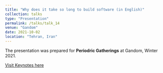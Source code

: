 ```yaml
---
title: "Why does it take so long to build software (in English)"
collection: talks
type: "Presentation"
permalink: /talks/talk_14
venue: "Gandom"
date: 2021-10-02
location: "Tehran, Iran"
---
```


The presentation was prepared for **Periodric Gatherings** at Gandom, Winter 2021.

[Visit Keynotes here](https://alirezasn.ir/files/talks/talk_14_slides.pdf)